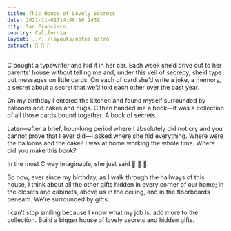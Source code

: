 ```yaml
---
title: This House of Lovely Secrets
date: 2021-11-01T14:48:10.245Z
city: San Francisco
country: California
layout: ../../layouts/notes.astro
extract: 👀 👀 👀
---
```

C bought a typewriter and hid it in her car. Each week she’d drive out to her parents’ house without telling me and, under this veil of secrecy, she’d type out messages on little cards. On each of card she’d write a joke, a memory, a secret about a secret that we’d told each other over the past year.

On my birthday I entered the kitchen and found myself surrounded by balloons and cakes and hugs. C then handed me a book—it was a collection of all those cards bound together. A book of secrets.

Later—after a brief, hour-long period where I absolutely did not cry and you cannot prove that I ever did—I asked where she hid everything. Where were the balloons and the cake? I was at home working the whole time. Where did you make this book? 

In the most C way imaginable, she just said 👀 👀 👀.

So now, ever since my birthday, as I walk through the hallways of this house, I think about all the other gifts hidden in every corner of our home; in the closets and cabinets, above us in the ceiling, and in the floorboards beneath. We’re surrounded by gifts.

I can’t stop smiling because I know what my job is: add more to the collection. Build a bigger house of lovely secrets and hidden gifts.